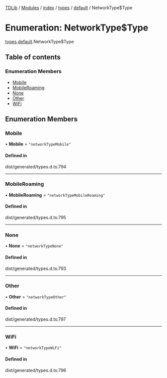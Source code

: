 [TDLib](../README.md) / [Modules](../modules.md) / [index](../modules/index.md) / [types](../modules/index.types.md) / [default](../modules/index.types.default.md) / NetworkType$Type

# Enumeration: NetworkType$Type

[types](../modules/index.types.md).[default](../modules/index.types.default.md).NetworkType$Type

## Table of contents

### Enumeration Members

- [Mobile](index.types.default.NetworkType_Type.md#mobile)
- [MobileRoaming](index.types.default.NetworkType_Type.md#mobileroaming)
- [None](index.types.default.NetworkType_Type.md#none)
- [Other](index.types.default.NetworkType_Type.md#other)
- [WiFi](index.types.default.NetworkType_Type.md#wifi)

## Enumeration Members

### Mobile

• **Mobile** = ``"networkTypeMobile"``

#### Defined in

dist/generated/types.d.ts:794

___

### MobileRoaming

• **MobileRoaming** = ``"networkTypeMobileRoaming"``

#### Defined in

dist/generated/types.d.ts:795

___

### None

• **None** = ``"networkTypeNone"``

#### Defined in

dist/generated/types.d.ts:793

___

### Other

• **Other** = ``"networkTypeOther"``

#### Defined in

dist/generated/types.d.ts:797

___

### WiFi

• **WiFi** = ``"networkTypeWiFi"``

#### Defined in

dist/generated/types.d.ts:796
